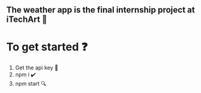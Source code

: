 ## The weather app is the final internship project at iTechArt :high_brightness:
# To get started :question:
1. Get the api key :key:
2. npm i :heavy_check_mark:
3. npm start :mag:
